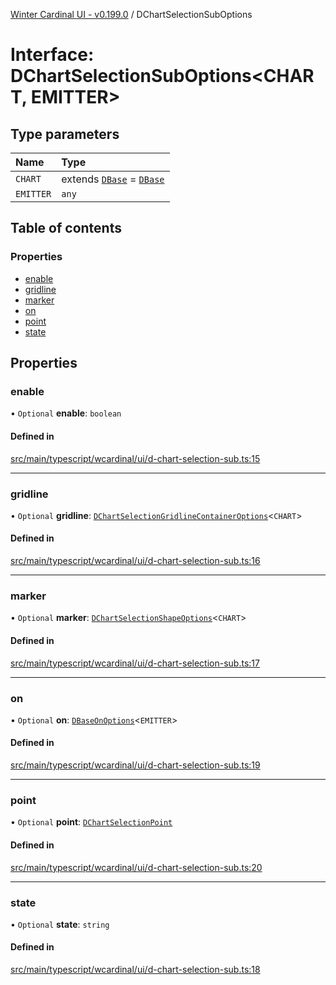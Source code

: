 [Winter Cardinal UI - v0.199.0](../index.md) / DChartSelectionSubOptions

# Interface: DChartSelectionSubOptions<CHART, EMITTER\>

## Type parameters

| Name | Type |
| :------ | :------ |
| `CHART` | extends [`DBase`](../classes/DBase.md) = [`DBase`](../classes/DBase.md) |
| `EMITTER` | `any` |

## Table of contents

### Properties

- [enable](DChartSelectionSubOptions.md#enable)
- [gridline](DChartSelectionSubOptions.md#gridline)
- [marker](DChartSelectionSubOptions.md#marker)
- [on](DChartSelectionSubOptions.md#on)
- [point](DChartSelectionSubOptions.md#point)
- [state](DChartSelectionSubOptions.md#state)

## Properties

### enable

• `Optional` **enable**: `boolean`

#### Defined in

[src/main/typescript/wcardinal/ui/d-chart-selection-sub.ts:15](https://github.com/winter-cardinal/winter-cardinal-ui/blob/v0.199.0/src/main/typescript/wcardinal/ui/d-chart-selection-sub.ts#L15)

___

### gridline

• `Optional` **gridline**: [`DChartSelectionGridlineContainerOptions`](DChartSelectionGridlineContainerOptions.md)<`CHART`\>

#### Defined in

[src/main/typescript/wcardinal/ui/d-chart-selection-sub.ts:16](https://github.com/winter-cardinal/winter-cardinal-ui/blob/v0.199.0/src/main/typescript/wcardinal/ui/d-chart-selection-sub.ts#L16)

___

### marker

• `Optional` **marker**: [`DChartSelectionShapeOptions`](DChartSelectionShapeOptions.md)<`CHART`\>

#### Defined in

[src/main/typescript/wcardinal/ui/d-chart-selection-sub.ts:17](https://github.com/winter-cardinal/winter-cardinal-ui/blob/v0.199.0/src/main/typescript/wcardinal/ui/d-chart-selection-sub.ts#L17)

___

### on

• `Optional` **on**: [`DBaseOnOptions`](DBaseOnOptions.md)<`EMITTER`\>

#### Defined in

[src/main/typescript/wcardinal/ui/d-chart-selection-sub.ts:19](https://github.com/winter-cardinal/winter-cardinal-ui/blob/v0.199.0/src/main/typescript/wcardinal/ui/d-chart-selection-sub.ts#L19)

___

### point

• `Optional` **point**: [`DChartSelectionPoint`](../index.md#dchartselectionpoint)

#### Defined in

[src/main/typescript/wcardinal/ui/d-chart-selection-sub.ts:20](https://github.com/winter-cardinal/winter-cardinal-ui/blob/v0.199.0/src/main/typescript/wcardinal/ui/d-chart-selection-sub.ts#L20)

___

### state

• `Optional` **state**: `string`

#### Defined in

[src/main/typescript/wcardinal/ui/d-chart-selection-sub.ts:18](https://github.com/winter-cardinal/winter-cardinal-ui/blob/v0.199.0/src/main/typescript/wcardinal/ui/d-chart-selection-sub.ts#L18)
